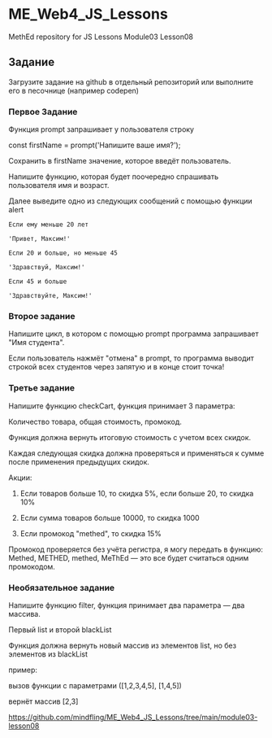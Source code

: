 # ME_Web4_JS_Lessons
MethEd repository for JS Lessons
Module03 Lesson08


## Задание

Загрузите задание на github в отдельный репозиторий или выполните его в песочнице (например codepen)

### Первое Задание

Функция prompt запрашивает у пользователя строку

const firstName = prompt('Напишите ваше имя?');

Сохранить в firstName значение, которое введёт пользователь.


Напишите функцию, которая будет поочередно спрашивать пользователя имя и возраст.

Далее выведите одно из следующих сообщений с помощью функции alert

```
Если ему меньше 20 лет

'Привет, Максим!'

Если 20 и больше, но меньше 45

'Здравствуй, Максим!'

Если 45 и больше

'Здравствуйте, Максим!'
```


### Второе задание

Напишите цикл, в котором с помощью prompt программа запрашивает "Имя студента".

Если пользователь нажмёт "отмена" в prompt, то программа выводит строкой всех студентов через запятую и в конце стоит точка!


### Третье задание

Напишите функцию checkCart, функция принимает 3 параметра:

Количество товара, общая стоимость, промокод.

Функция должна вернуть итоговую стоимость с учетом всех скидок.

Каждая следующая скидка должна проверяться и применяться к сумме после применения предыдущих скидок.


Акции:

1. Если товаров больше 10, то скидка 5%, если больше 20, то скидка 10%

2. Если сумма товаров больше 10000, то скидка 1000

3. Если промокод "methed", то скидка 15%

Промокод проверяется без учёта регистра, я могу передать в функцию: Methed, METHED, methed, MeThEd — это все будет считаться одним промокодом.


### Необязательное задание

Напишите функцию filter, функция принимает два параметра — два массива.

Первый list и второй blackList

Функция должна вернуть новый массив из элементов list, но без элементов из blackList

пример:

вызов функции с параметрами ([1,2,3,4,5], [1,4,5])

вернёт массив [2,3]


https://github.com/mindfling/ME_Web4_JS_Lessons/tree/main/module03-lesson08
